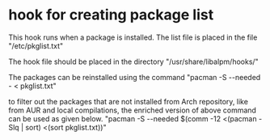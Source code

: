 # hook for creating package list #
This hook runs when a package is installed.
The list file is placed in the file "/etc/pkglist.txt"

The hook file should be placed in the directory "/usr/share/libalpm/hooks/"

The packages can be reinstalled using the command
"pacman -S --needed - < pkglist.txt"

to filter out the packages that are not installed from Arch repository, like
from AUR and local compilations, the enriched version of above command can be
used as given below.
"pacman -S --needed $(comm -12 <(pacman -Slq | sort) <(sort pkglist.txt))"

